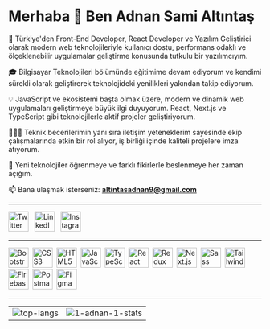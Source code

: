 # Merhaba 👋 Ben Adnan Sami Altıntaş

📍 Türkiye'den Front-End Developer, React Developer ve Yazılım Geliştirici olarak modern web teknolojileriyle kullanıcı dostu, performans odaklı ve ölçeklenebilir uygulamalar geliştirme konusunda tutkulu bir yazılımcıyım.

🎓 Bilgisayar Teknolojileri bölümünde eğitimime devam ediyorum ve kendimi sürekli olarak geliştirerek teknolojideki yenilikleri yakından takip ediyorum.

💡 JavaScript ve ekosistemi başta olmak üzere, modern ve dinamik web uygulamaları geliştirmeye büyük ilgi duyuyorum. React, Next.js ve TypeScript gibi teknolojilerle aktif projeler geliştiriyorum.

👨🏻‍💻 Teknik becerilerimin yanı sıra iletişim yeteneklerim sayesinde ekip çalışmalarında etkin bir rol alıyor, iş birliği içinde kaliteli projelere imza atıyorum.

📘 Yeni teknolojiler öğrenmeye ve farklı fikirlerle beslenmeye her zaman açığım.

📫 Bana ulaşmak isterseniz: **altintasadnan9@gmail.com**

---

<p align="left">
<a href="https://twitter.com/1adnansami1" target="_blank"><img src="https://raw.githubusercontent.com/rahuldkjain/github-profile-readme-generator/master/src/images/icons/Social/twitter.svg" alt="Twitter" width="40" height="40"/></a>&nbsp;&nbsp;
<a href="https://linkedin.com/in/adnansamialtıntaş" target="_blank"><img src="https://raw.githubusercontent.com/rahuldkjain/github-profile-readme-generator/master/src/images/icons/Social/linked-in-alt.svg" alt="LinkedIn" width="40" height="40"/></a>&nbsp;&nbsp;
<a href="https://instagram.com/adnan.altns" target="_blank"><img src="https://raw.githubusercontent.com/rahuldkjain/github-profile-readme-generator/master/src/images/icons/Social/instagram.svg" alt="Instagram" width="40" height="40"/></a>
</p>

---

<p align="left">
  <a href="https://getbootstrap.com" target="_blank"><img src="https://cdn.jsdelivr.net/gh/devicons/devicon/icons/bootstrap/bootstrap-plain.svg" alt="Bootstrap" width="40" height="40"/></a>&nbsp;
  <a href="https://www.w3schools.com/css/" target="_blank"><img src="https://cdn.jsdelivr.net/gh/devicons/devicon/icons/css3/css3-original.svg" alt="CSS3" width="40" height="40"/></a>&nbsp;
  <a href="https://www.w3.org/html/" target="_blank"><img src="https://cdn.jsdelivr.net/gh/devicons/devicon/icons/html5/html5-original.svg" alt="HTML5" width="40" height="40"/></a>&nbsp;
  <a href="https://developer.mozilla.org/en-US/docs/Web/JavaScript" target="_blank"><img src="https://cdn.jsdelivr.net/gh/devicons/devicon/icons/javascript/javascript-original.svg" alt="JavaScript" width="40" height="40"/></a>&nbsp;
  <a href="https://www.typescriptlang.org/" target="_blank"><img src="https://cdn.jsdelivr.net/gh/devicons/devicon/icons/typescript/typescript-original.svg" alt="TypeScript" width="40" height="40"/></a>&nbsp;
  <a href="https://reactjs.org/" target="_blank"><img src="https://cdn.jsdelivr.net/gh/devicons/devicon/icons/react/react-original.svg" alt="React" width="40" height="40"/></a>&nbsp;
  <a href="https://redux.js.org/" target="_blank"><img src="https://cdn.jsdelivr.net/gh/devicons/devicon/icons/redux/redux-original.svg" alt="Redux" width="40" height="40"/></a>&nbsp;
  <a href="https://nextjs.org/" target="_blank"><img src="https://cdn.jsdelivr.net/gh/devicons/devicon/icons/nextjs/nextjs-original.svg" alt="Next.js" width="40" height="40"/></a>&nbsp;
  <a href="https://sass-lang.com/" target="_blank"><img src="https://cdn.jsdelivr.net/gh/devicons/devicon/icons/sass/sass-original.svg" alt="Sass" width="40" height="40"/></a>&nbsp;
  <a href="https://tailwindcss.com/" target="_blank"><img src="https://cdn.jsdelivr.net/gh/devicons/devicon/icons/tailwindcss/tailwindcss-plain.svg" alt="Tailwind CSS" width="40" height="40"/></a>&nbsp;
  <a href="https://firebase.google.com/" target="_blank"><img src="https://cdn.jsdelivr.net/gh/devicons/devicon/icons/firebase/firebase-plain.svg" alt="Firebase" width="40" height="40"/></a>&nbsp;
  <a href="https://postman.com/" target="_blank"><img src="https://cdn.jsdelivr.net/gh/devicons/devicon/icons/postman/postman-original.svg" alt="Postman" width="40" height="40"/></a>&nbsp;
  <a href="https://figma.com/" target="_blank"><img src="https://cdn.jsdelivr.net/gh/devicons/devicon/icons/figma/figma-original.svg" alt="Figma" width="40" height="40"/></a>
</p>


---
<table align="center">
  <tr>
     <td>
      <img src="https://github-readme-stats.vercel.app/api/top-langs/?username=1-adnan-1&layout=compact&theme=radical&langs_count=10" alt="top-langs" />
    </td>
    <td>
      <img src="https://github-readme-stats.vercel.app/api?username=1-adnan-1&show_icons=true&theme=radical&locale=tr" alt="1-adnan-1-stats" />
    </td>
  </tr>
</table>

